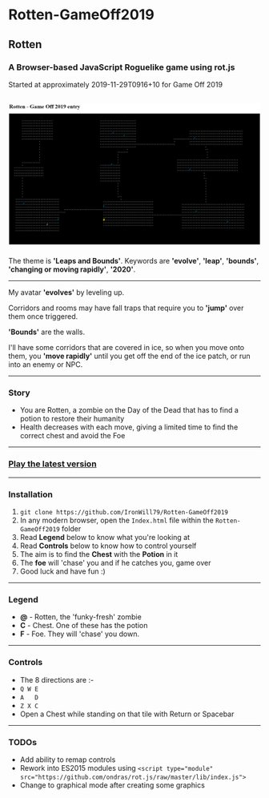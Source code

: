 # Rotten-GameOff2019
## Rotten
### A Browser-based JavaScript Roguelike game using rot.js
Started at approximately 2019-11-29T0916+10 for Game Off 2019

![alt text](https://github.com/IronWill79/Rotten-GameOff2019/raw/master/images/Rotten-GameOff2019v0.01.png "Rotten v0.01 screenshot")
---
The theme is **'Leaps and Bounds'**. Keywords are **'evolve'**, **'leap'**, **'bounds'**, **'changing or moving rapidly'**, **'2020'**.

---
My avatar **'evolves'** by leveling up.

Corridors and rooms may have fall traps that require you to **'jump'** over them once triggered.

**'Bounds'** are the walls.

I'll have some corridors that are covered in ice, so when you move onto them, you **'move rapidly'** until you get off the end of the ice patch, or run into an enemy or NPC.

---
### Story
* You are Rotten, a zombie on the Day of the Dead that has to find a potion to restore their humanity
* Health decreases with each move, giving a limited time to find the correct chest and avoid the Foe
---
### [Play the latest version](https://ironwill79.itch.io/rotten)
---
### Installation

1. `git clone https://github.com/IronWill79/Rotten-GameOff2019`
2. In any modern browser, open the `Index.html` file within the `Rotten-GameOff2019` folder
3. Read **Legend** below to know what you're looking at
4. Read **Controls** below to know how to control yourself
5. The aim is to find the **Chest** with the **Potion** in it
6. The **foe** will 'chase' you and if he catches you, game over
7. Good luck and have fun :)
---
### Legend

* **@** - Rotten, the 'funky-fresh' zombie
* **C** - Chest. One of these has the potion
* **F** - Foe. They will 'chase' you down.
---
### Controls

* The 8 directions are :-
* `Q W E`
* `A   D`
* `Z X C`
* Open a Chest while standing on that tile with Return or Spacebar
---
### TODOs

* Add ability to remap controls  
* Rework into ES2015 modules using `<script type="module" src="https://github.com/ondras/rot.js/raw/master/lib/index.js">`  
* Change to graphical mode after creating some graphics
